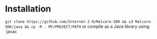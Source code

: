# Installation

`git clone https://github.com/Internet-2-0/Malcore-SDK && cd Malcore-SDK/java && cp -R . MY/PROJECT/PATH` or compile as a Java library using `javac